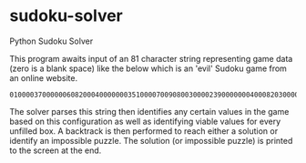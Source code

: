 # sudoku-solver
Python Sudoku Solver

This program awaits input of an 81 character string representing game data (zero is a blank space) like the below which is an 'evil' Sudoku game from an online website.

    010000370000006082000400000003510000700908003000023900000004000820300000065000010

The solver parses this string then identifies any certain values in the game based on this configuration as well as identifying viable values for every unfilled box. A backtrack is then performed to reach either a solution or identify an impossible puzzle. The solution (or impossible puzzle) is printed to the screen at the end.
